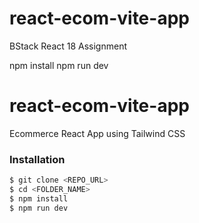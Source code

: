 # react-ecom-vite-app
BStack React 18 Assignment

npm install
npm run dev


# react-ecom-vite-app
Ecommerce React App using Tailwind CSS

### Installation
```sh
$ git clone <REPO_URL>
$ cd <FOLDER_NAME>
$ npm install
$ npm run dev
```